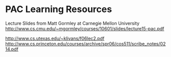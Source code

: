 
# PAC Learning Resources


Lecture Slides from Matt Gormley at Carnegie Mellon University
http://www.cs.cmu.edu/~mgormley/courses/10601/slides/lecture15-pac.pdf

http://www.cs.utexas.edu/~klivans/f06lec2.pdf
http://www.cs.princeton.edu/courses/archive/spr06/cos511/scribe_notes/0214.pdf
